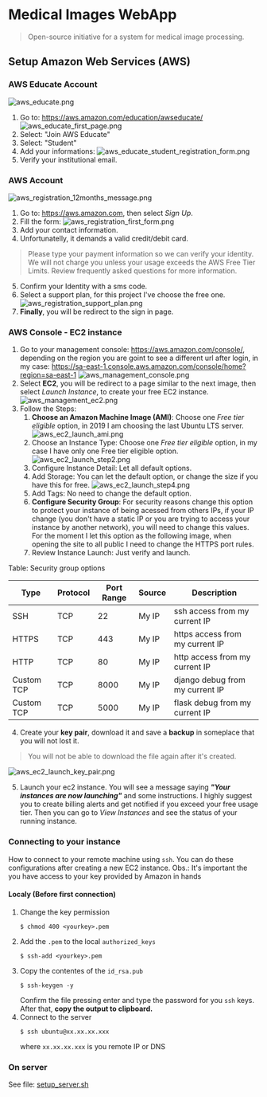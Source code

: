 # Medical Images WebApp
>Open-source initiative for a system for medical image processing.

## Setup Amazon Web Services (AWS)
### AWS Educate Account
![aws_educate.png](images/aws_educate.png)
1. Go to: https://aws.amazon.com/education/awseducate/
![aws_educate_first_page.png](images/aws_educate_first_page.png)
2. Select: "Join AWS Educate"
3. Select: "Student"
4. Add your informations:
![aws_educate_student_registration_form.png](images/aws_educate_student_registration_form.png)
5. Verify your institutional email.

### AWS Account
![aws_registration_12months_message.png](images/aws_registration_12months_message.png)
1. Go to: https://aws.amazon.com, then select *Sign Up*.
2. Fill the form:
![aws_registration_first_form.png](images/aws_registration_first_form.png)
3. Add your contact information.
4. Unfortunatelly, it demands a valid credit/debit card.
> Please type your payment information so we can verify your identity. We will not charge you unless your usage exceeds the AWS Free Tier Limits. Review frequently asked questions for more information.

5. Confirm your Identity with a sms code.
6. Select a support plan, for this project I've choose the free one.
![aws_registration_support_plan.png](images/aws_registration_support_plan.png)
7. **Finally**, you will be redirect to the sign in page.


### AWS Console - EC2 instance
1. Go to your management console: https://aws.amazon.com/console/, depending on the region you are goint to see a different url after login, in my case: https://sa-east-1.console.aws.amazon.com/console/home?region=sa-east-1
![aws_management_console.png](images/aws_management_console.png)
2. Select **EC2**, you will be redirect to a page similar to the next image, then select *Launch Instance*, to create your free EC2 instance.
![aws_management_ec2.png](images/aws_management_ec2.png)
3. Follow the Steps:
    1. **Choose an Amazon Machine Image (AMI)**: Choose one *Free tier eligible* option, in 2019 I am choosing the last Ubuntu LTS server.
    ![aws_ec2_launch_ami.png](images/aws_ec2_launch_ami.png)
    2. Choose an Instance Type: Choose one *Free tier eligible* option, in my case I have only one Free tier eligible option.
    ![aws_ec2_launch_step2.png](images/aws_ec2_launch_step2.png)
    3. Configure Instance Detail: Let all default options.
    4. Add Storage: You can let the default option, or change the size if you have this for free.
    ![aws_ec2_launch_step4.png](images/aws_ec2_launch_step4.png)
    5. Add Tags: No need to change the default option.
    6. **Configure Security Group**: For security reasons change this option to protect your instance of being acessed from others IPs, if your IP change (you don't have a static IP or you are trying to access your instance by another network), you will need to change this values. For the moment I let this option as the following image, when opening the site to all public I need to change the HTTPS port rules.
    7. Review Instance Launch: Just verify and launch.

Table: Security group options

| Type       | Protocol | Port Range | Source | Description                     |
|------------|----------|------------|--------|---------------------------------|
| SSH        | TCP      | 22         | My IP  | ssh access from my current IP   |
| HTTPS      | TCP      | 443        | My IP  | https access from my current IP |
| HTTP       | TCP      | 80         | My IP  | http access from my current IP  |
| Custom TCP | TCP      | 8000       | My IP  | django debug from my current IP |
| Custom TCP | TCP      | 5000       | My IP  | flask debug from my current IP  |


4. Create your **key pair**, download it and save a **backup** in someplace that you will not lost it.
>  You will not be able to download the file again after it's created.

![aws_ec2_launch_key_pair.png](images/aws_ec2_launch_key_pair.png)

5. Launch your ec2 instance. You will see a message saying ***"Your instances are now launching"*** and some instructions. I highly suggest you to create billing alerts and get notified if you exceed your free usage tier. Then you can go to *View Instances* and see the status of your running instance.


### Connecting to your instance
How to connect to your remote machine using `ssh`.
You can do these configurations after creating a new EC2 instance.
    Obs.: It's important the you have access to your key provided by Amazon in hands

#### Localy (Before first connection)
1. Change the key permission
    ~~~
    $ chmod 400 <yourkey>.pem
    ~~~
1. Add the `.pem` to the local `authorized_keys`
    ~~~
    $ ssh-add <yourkey>.pem
    ~~~
1. Copy the contentes of the `id_rsa.pub`
    ~~~
    $ ssh-keygen -y
    ~~~
    Confirm the file pressing enter and type the password for you `ssh` keys. After that, **copy the output to clipboard.**
1. Connect to the server
    ~~~
    $ ssh ubuntu@xx.xx.xx.xxx
    ~~~
    where `xx.xx.xx.xxx` is you remote IP or DNS

### On server
See file: [setup_server.sh](../utils/setup_server.sh)
